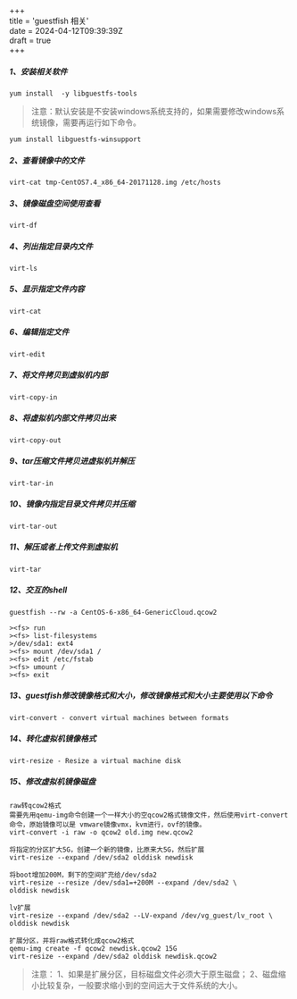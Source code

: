 +++  
title = 'guestfish 相关'  
date = 2024-04-12T09:39:39Z  
draft = true  
+++

##### 1、安装相关软件
```
yum install  -y libguestfs-tools
```

> 注意：默认安装是不安装windows系统支持的，如果需要修改windows系统镜像，需要再运行如下命令。

```
yum install libguestfs-winsupport
```

##### 2、查看镜像中的文件
```
virt-cat tmp-CentOS7.4_x86_64-20171128.img /etc/hosts
```
##### 3、镜像磁盘空间使用查看
```
virt-df
```
##### 4、列出指定目录内文件
```
virt-ls
```
##### 5、显示指定文件内容
```
virt-cat
```
##### 6、编辑指定文件
```
virt-edit
```
##### 7、将文件拷贝到虚拟机内部
```
virt-copy-in
```
##### 8、将虚拟机内部文件拷贝出来
```
virt-copy-out
```
##### 9、tar压缩文件拷贝进虚拟机并解压
```
virt-tar-in
```
##### 10、镜像内指定目录文件拷贝并压缩
```
virt-tar-out
```
##### 11、解压或者上传文件到虚拟机
```
virt-tar
```
##### 12、交互的shell
```
guestfish --rw -a CentOS-6-x86_64-GenericCloud.qcow2 

><fs> run
><fs> list-filesystems
>/dev/sda1: ext4
><fs> mount /dev/sda1 /
><fs> edit /etc/fstab
><fs> umount /
><fs> exit
```
##### 13、guestfish修改镜像格式和大小，修改镜像格式和大小主要使用以下命令
```
virt-convert - convert virtual machines between formats
```
##### 14、转化虚拟机镜像格式
```
virt-resize - Resize a virtual machine disk
```
##### 15、修改虚拟机镜像磁盘
```
raw转qcow2格式
需要先用qemu-img命令创建一个一样大小的空qcow2格式镜像文件，然后使用virt-convert命令，原始镜像可以是 vmware镜像vmx，kvm进行，ovf的镜像。
virt-convert -i raw -o qcow2 old.img new.qcow2

将指定的分区扩大5G，创建一个新的镜像，比原来大5G，然后扩展
virt-resize --expand /dev/sda2 olddisk newdisk

将boot增加200M，剩下的空间扩充给/dev/sda2
virt-resize --resize /dev/sda1=+200M --expand /dev/sda2 \
olddisk newdisk

lv扩展
virt-resize --expand /dev/sda2 --LV-expand /dev/vg_guest/lv_root \
olddisk newdisk

扩展分区，并将raw格式转化成qcow2格式
qemu-img create -f qcow2 newdisk.qcow2 15G
virt-resize --expand /dev/sda2 olddisk newdisk.qcow2
```
> 注意：
	1、如果是扩展分区，目标磁盘文件必须大于原生磁盘；
	2、磁盘缩小比较复杂，一般要求缩小到的空间远大于文件系统的大小。